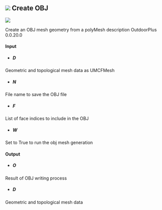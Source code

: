 ## ![](../../images/icons/Create_OBJ.png) Create OBJ

![](../../images/components/Create_OBJ.png)

Create an OBJ mesh geometry from a polyMesh description  OutdoorPlus 0.0.20.0

#### Input
* ##### D 
Geometric and topological mesh data as UMCFMesh
* ##### N 
File name to save the OBJ file
* ##### F 
List of face indices to include in the OBJ
* ##### W 
Set to True to run the obj mesh generation

#### Output
* ##### O
Result of OBJ writing process
* ##### D
Geometric and topological mesh data